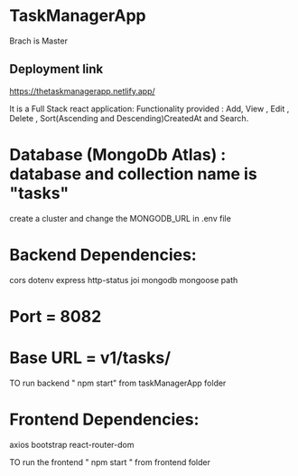 # TaskManagerApp
Brach is Master

## Deployment link
https://thetaskmanagerapp.netlify.app/

It is a Full Stack react application:
Functionality provided : Add, View , Edit , Delete , Sort(Ascending and Descending)CreatedAt and Search.

# Database (MongoDb Atlas) : database and collection name is "tasks"
create a cluster and change the MONGODB_URL in .env file

# Backend Dependencies:
  cors
  dotenv
  express
  http-status
  joi
  mongodb
  mongoose
  path

# Port = 8082
# Base URL = v1/tasks/

TO run backend " npm start" from taskManagerApp folder


# Frontend Dependencies:
  axios
  bootstrap
  react-router-dom

TO run the frontend " npm start " from frontend folder
